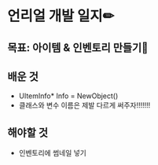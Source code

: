 # 언리얼 개발 일지✏



## 목표: 아이템 & 인벤토리 만들기🎁


## 배운 것

* UItemInfo* Info = NewObject<UItemInfo>()
* 클래스와 변수 이름은 제발 다르게 써주자!!!!!!!

## 해야할 것

* 인벤토리에 썸네일 넣기

